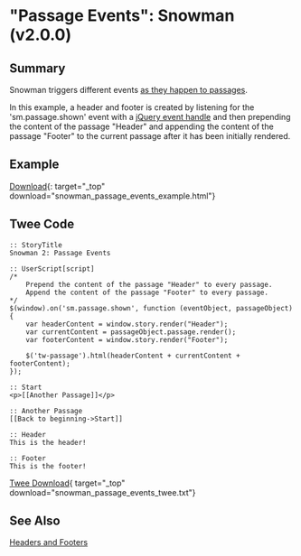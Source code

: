 # "Passage Events": Snowman (v2.0.0)

## Summary

Snowman triggers different events [as they happen to passages](https://videlais.github.io/snowman/2/events/passage_events.html).

In this example, a header and footer is created by listening for the 'sm.passage.shown' event with a [jQuery event handle](http://api.jquery.com/category/events/event-handler-attachment/) and then prepending the content of the passage "Header" and appending the content of the passage "Footer" to the current passage after it has been initially rendered.

## Example

[Download](snowman_passage_events_example.html){: target="_top" download="snowman_passage_events_example.html"}

## Twee Code

```twee
:: StoryTitle
Snowman 2: Passage Events

:: UserScript[script]
/*
    Prepend the content of the passage "Header" to every passage.
    Append the content of the passage "Footer" to every passage.
*/
$(window).on('sm.passage.shown', function (eventObject, passageObject) {
    var headerContent = window.story.render("Header");
    var currentContent = passageObject.passage.render();
    var footerContent = window.story.render("Footer");

    $('tw-passage').html(headerContent + currentContent + footerContent);
});

:: Start
<p>[[Another Passage]]</p>

:: Another Passage
[[Back to beginning->Start]]

:: Header
This is the header!

:: Footer
This is the footer!

```

[Twee Download](snowman_passage_events_twee.txt){ target="_top" download="snowman_passage_events_twee.txt"}

## See Also

[Headers and Footers](../../headersandfooters/snowman/snowman_headersandfooters.md)
